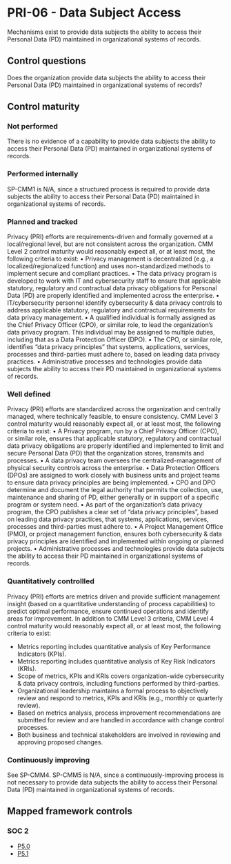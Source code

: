 # PRI-06 - Data Subject Access
Mechanisms exist to provide data subjects the ability to access their Personal Data (PD) maintained in organizational systems of records.
## Control questions
Does the organization provide data subjects the ability to access their Personal Data (PD) maintained in organizational systems of records?
## Control maturity
### Not performed
There is no evidence of a capability to provide data subjects the ability to access their Personal Data (PD) maintained in organizational systems of records.
### Performed internally
SP-CMM1 is N/A, since a structured process is required to provide data subjects the ability to access their Personal Data (PD) maintained in organizational systems of records.
### Planned and tracked
Privacy (PRI) efforts are requirements-driven and formally governed at a local/regional level, but are not consistent across the organization. CMM Level 2 control maturity would reasonably expect all, or at least most, the following criteria to exist:
•	Privacy management is decentralized (e.g., a localized/regionalized function) and uses non-standardized methods to implement secure and compliant practices. 
•	The data privacy program is developed to work with IT and cybersecurity staff to ensure that applicable statutory, regulatory and contractual data privacy obligations for Personal Data (PD) are properly identified and implemented across the enterprise.
•	IT/cybersecurity personnel identify cybersecurity & data privacy controls to address applicable statutory, regulatory and contractual requirements for data privacy management.
•	A qualified individual is formally assigned as the Chief Privacy Officer (CPO), or similar role, to lead the organization’s data privacy program. This individual may be assigned to multiple duties, including that as a Data Protection Officer (DPO).
•	The CPO, or similar role, identifies “data privacy principles” that systems, applications, services, processes and third-parties must adhere to, based on leading data privacy practices. 
•	Administrative processes and technologies provide data subjects the ability to access their PD maintained in organizational systems of records.
### Well defined
Privacy (PRI) efforts are standardized across the organization and centrally managed, where technically feasible, to ensure consistency. CMM Level 3 control maturity would reasonably expect all, or at least most, the following criteria to exist:
•	A Privacy program, run by a Chief Privacy Officer (CPO), or similar role, ensures that applicable statutory, regulatory and contractual data privacy obligations are properly identified and implemented to limit and secure Personal Data (PD) that the organization stores, transmits and processes.
•	A data privacy team oversees the centralized-management of physical security controls across the enterprise. 
•	Data Protection Officers (DPOs) are assigned to work closely with business units and project teams to ensure data privacy principles are being implemented.
•	CPO and DPO determine and document the legal authority that permits the collection, use, maintenance and sharing of PD, either generally or in support of a specific program or system need.
•	As part of the organization’s data privacy program, the CPO publishes a clear set of “data privacy principles”, based on leading data privacy practices, that systems, applications, services, processes and third-parties must adhere to. 
•	A Project Management Office (PMO), or project management function, ensures both cybersecurity & data privacy principles are identified and implemented within ongoing or planned projects.
•	Administrative processes and technologies provide data subjects the ability to access their PD maintained in organizational systems of records.
### Quantitatively controllled
Privacy (PRI) efforts are metrics driven and provide sufficient management insight (based on a quantitative understanding of process capabilities) to predict optimal performance, ensure continued operations and identify areas for improvement. In addition to CMM Level 3 criteria, CMM Level 4 control maturity would reasonably expect all, or at least most, the following criteria to exist:
- 	Metrics reporting includes quantitative analysis of Key Performance Indicators (KPIs).
- 	Metrics reporting includes quantitative analysis of Key Risk Indicators (KRIs).
- 	Scope of metrics, KPIs and KRIs covers organization-wide cybersecurity & data privacy controls, including functions performed by third-parties.
- 	Organizational leadership maintains a formal process to objectively review and respond to metrics, KPIs and KRIs (e.g., monthly or quarterly review).
- 	Based on metrics analysis, process improvement recommendations are submitted for review and are handled in accordance with change control processes.
- 	Both business and technical stakeholders are involved in reviewing and approving proposed changes.
### Continuously improving
See SP-CMM4. SP-CMM5 is N/A, since a continuously-improving process is not necessary to provide data subjects the ability to access their Personal Data (PD) maintained in organizational systems of records.
## Mapped framework controls
### SOC 2
- [P5.0](../soc2/p50.md)
- [P5.1](../soc2/p51.md)